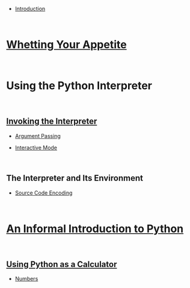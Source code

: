 * [Introduction](README.md)

<a id="whetting-your-appetite" style="width:0;height:0;margin:0;padding:0;">&zwnj;</a>

# [Whetting Your Appetite](1-whetting-your-appetite.md)

<a id="using-the-python-interpreter" style="width:0;height:0;margin:0;padding:0;">&zwnj;</a>

# Using the Python Interpreter

<a id="invoking-the-interpreter" style="width:0;height:0;margin:0;padding:0;">&zwnj;</a>

## [Invoking the Interpreter](2-using-the-interpreter/1-invoking-the-interpreter.md)

* [Argument Passing](2-using-the-interpreter/1-invoking-the-interpreter/1-argument-passing.md)

* [Interactive Mode](2-using-the-interpreter/1-invoking-the-interpreter/2-interactive-mode.md)

<a id="the-interpreter-and-its-environment" style="width:0;height:0;margin:0;padding:0;">&zwnj;</a>

## The Interpreter and Its Environment

* [Source Code Encoding](2-using-the-interpreter/2-the-interpreter-and-its-environment/1-source-code-encoding.md)

<a id="an-informal-introduction-to-python" style="width:0;height:0;margin:0;padding:0;">&zwnj;</a>

# [An Informal Introduction to Python](3-an-informal-introduction-to-python/an-informal-introduction-to-python.md)

<a id="using-python-as-a-calculator" style="width:0;height:0;margin:0;padding:0;">&zwnj;</a>

## [Using Python as a Calculator](3-an-informal-introduction-to-python/1-using-python-as-a-calculator.md)

* [Numbers](3-an-informal-introduction-to-python/1-using-python-as-a-calculator/1-numbers.md)